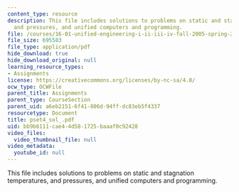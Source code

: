 ```yaml
---
content_type: resource
description: This file includes solutions to problems on static and stagnation temperatures,
  and pressures, and unified computers and programming.
file: /courses/16-01-unified-engineering-i-ii-iii-iv-fall-2005-spring-2006/bb9b6111cae44d581725baaaf0c92428_pset4_sol_.pdf
file_size: 695583
file_type: application/pdf
hide_download: true
hide_download_original: null
learning_resource_types:
- Assignments
license: https://creativecommons.org/licenses/by-nc-sa/4.0/
ocw_type: OCWFile
parent_title: Assignments
parent_type: CourseSection
parent_uid: a6eb2151-6f41-806d-94ff-dc83eb5f4337
resourcetype: Document
title: pset4_sol_.pdf
uid: bb9b6111-cae4-4d58-1725-baaaf0c92428
video_files:
  video_thumbnail_file: null
video_metadata:
  youtube_id: null
---
```

This file includes solutions to problems on static and stagnation temperatures, and pressures, and unified computers and programming.